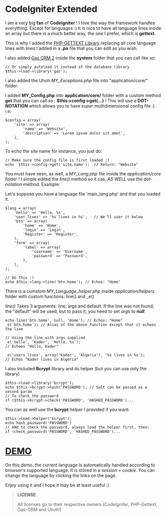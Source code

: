 # CodeIgniter Extended

I am a very big **fan** of **CodeIgniter** ! I love the way the framework handles everything. Except for languages :)
It is nice to have all language lines inside an array but there is a much better way, the one I prefer, which is **gettext**.

This is why I added the [PHP-GETTEXT Library](https://launchpad.net/php-gettext/) replacing all core language lines with lines I added in a **.po** file that you can edit as you wish.

I also added [Gas ORM 2](http://www.codingdrama.com/gas-orm/) inside the __system__ folder that you can call like so:
```
// Or simply autoload it instead of the database library
$this->load->library('gas');
```

I also added the Uhoh *MY_Exceptions.php* file into "application/core/" folder.

I added **MY_Config.php** into __application/core/__ folder with a custom method **get** that you can call so : __$this->config->get(...)__ ! This will use a **DOT-NOTATION** which allows you to have _super_ multidimensional config file :) . i.e:
```
$config = array(
    'site' => array(
        'name' => 'Website',
        'description' => 'Lorem ipsum dolor sit amet',
    ),
);
```
To echo the site name for instance, you just do:
```
// Make sure the config file is first loaded ;)
echo  $this->config->get('site.name');  // Return: "Website"
```

You must have seen, as well, a _MY_Lang.php_ file inside the _application/core_ folder ! I simple edited the *line()* method so it cas, _AS WELL_ use the *dot-notation* method. Example:

Let's suppose you have a language file 'main_lang.php' and that you loaded it.
```
$lang = array(
    'hello' => 'Hello, %s',
    'user_lives' => '%s lives in %s',   // We'll user it below
    'btn' => array(
        'home' => 'Home',
        'login' => 'Login',
        'Register' => 'Register',
    ),
    'form' => array(
        'label' => array(
            'username' => 'Username',
            'password' => 'Password',
        ),
    ),
);

// Do this :)
echo $this->lang->line('btn.home'); // Echos: "Home"
```
There is a cumstom _MY_Language_helper.php_ inside _application/helpers_ folder with custom functions: line() and _e()

_line()_ Takes 3 arguments: line, args and default. If the line was not found, the "default" will be used, but to pass it, you need to set _args_ to __*null*__
```
echo line('btn.home', null, 'Home'); // Echos: "Home"
_e('btn.home'); // Alias of the above function except that it echoes the line

// Using the line with args supplied
_e('hello', 'Kader', 'Hello, %s');
// Echoes "Hello, Kader"

_e('users_lives', array('Kader', 'Algeria'), '%s lives in %s');
// Echos "Kader lives in Algeria"
```

I also Included **Bcrypt** library and its helper (but you can use only the library)
```
$this->load->library('bcrypt');
echo $this->bcrypt->hash('PASSWORD'); // Salt can be passed as a second param
// To check the password
if ($this->bcrypt->check('PASSWORD', 'HASHED_PASSWORD')...
```
You can as well use the **bcrypt** helper I provided if you want:
```
$this->load->helper('bcrypt');
echo hash_password('PASSWORD')
// ANd to check the password, always load the helper first, then:
if (check_password('PASSWORD', 'HASHED_PASSWORD')...
```

# [DEMO](http://demo.ianhub.com/ci3/)
On this demo, the current language is automatically handled according to browser's supported language.
It is stored in a _session_ + _cookie_. You can change the language by clicking the links on the page.

Enjoy using it and I hope it may be at least useful :)

> __LICENSE__:
>
> All licenses go to their respective owners (CodeIgniter, PHP-Gettext, Gas-ORM and Uhoh!)
>